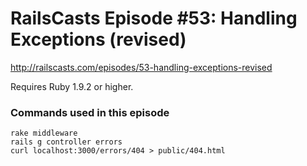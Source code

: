 # RailsCasts Episode #53: Handling Exceptions (revised)

http://railscasts.com/episodes/53-handling-exceptions-revised

Requires Ruby 1.9.2 or higher.


### Commands used in this episode

```
rake middleware
rails g controller errors
curl localhost:3000/errors/404 > public/404.html
```

